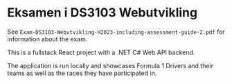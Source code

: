 # Eksamen i DS3103 Webutvikling

See `Exam-DS3103-Webutvikling-H2023-including-assessment-guide-2.pdf` for information about the exam. 

This is a fullstack React project with a .NET C# Web API backend. 

The application is run locally and showcases Formula 1 Drivers and their teams as well as the races they have participated in. 
